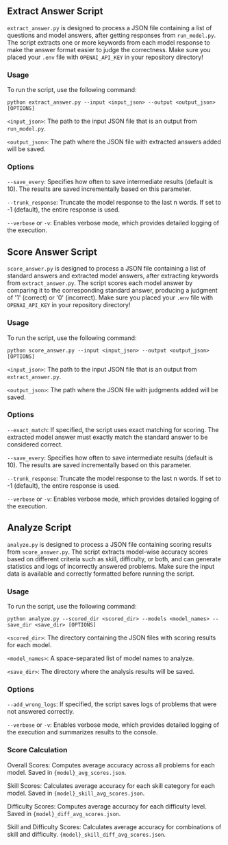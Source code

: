 ## Extract Answer Script

`extract_answer.py` is designed to process a JSON file containing a list of questions and model answers, after getting responses from `run_model.py`. The script extracts one or more keywords from each model response to make the answer format easier to judge the correctness. Make sure you placed your `.env` file with `OPENAI_API_KEY` in your repository directory!

### Usage
To run the script, use the following command:

```
python extract_answer.py --input <input_json> --output <output_json> [OPTIONS]
```

`<input_json>`: The path to the input JSON file that is an output from `run_model.py`.

`<output_json>`: The path where the JSON file with extracted answers added will be saved.

### Options

`--save_every`: Specifies how often to save intermediate results (default is 10). The results are saved incrementally based on this parameter.

`--trunk_response`: Truncate the model response to the last n words. If set to -1 (default), the entire response is used.

`--verbose` or `-v`: Enables verbose mode, which provides detailed logging of the execution.

## Score Answer Script

`score_answer.py` is designed to process a JSON file containing a list of standard answers and extracted model answers, after extracting keywords from `extract_answer.py`. The script scores each model answer by comparing it to the corresponding standard answer, producing a judgment of '1' (correct) or '0' (incorrect). Make sure you placed your `.env` file with `OPENAI_API_KEY` in your repository directory!

### Usage
To run the script, use the following command:

```
python score_answer.py --input <input_json> --output <output_json> [OPTIONS]
```

`<input_json>`: The path to the input JSON file that is an output from `extract_answer.py`.

`<output_json>`: The path where the JSON file with judgments added will be saved.

### Options

`--exact_match`: If specified, the script uses exact matching for scoring. The extracted model answer must exactly match the standard answer to be considered correct.

`--save_every`: Specifies how often to save intermediate results (default is 10). The results are saved incrementally based on this parameter.

`--trunk_response`: Truncate the model response to the last n words. If set to -1 (default), the entire response is used.

`--verbose` or `-v`: Enables verbose mode, which provides detailed logging of the execution.

## Analyze Script

`analyze.py` is designed to process a JSON file containing scoring results from `score_answer.py`. The script extracts model-wise accuracy scores based on different criteria such as skill, difficulty, or both, and can generate statistics and logs of incorrectly answered problems. Make sure the input data is available and correctly formatted before running the script.

### Usage
To run the script, use the following command:

```
python analyze.py --scored_dir <scored_dir> --models <model_names> --save_dir <save_dir> [OPTIONS]
```

`<scored_dir>`: The directory containing the JSON files with scoring results for each model.

`<model_names>`: A space-separated list of model names to analyze.

`<save_dir>`: The directory where the analysis results will be saved.

### Options

`--add_wrong_logs`: If specified, the script saves logs of problems that were not answered correctly.

`--verbose` or `-v`: Enables verbose mode, which provides detailed logging of the execution and summarizes results to the console.

### Score Calculation

Overall Scores: Computes average accuracy across all problems for each model. Saved in `{model}_avg_scores.json`.

Skill Scores: Calculates average accuracy for each skill category for each model. Saved in `{model}_skill_avg_scores.json`.

Difficulty Scores: Computes average accuracy for each difficulty level. Saved in `{model}_diff_avg_scores.json`.

Skill and Difficulty Scores: Calculates average accuracy for combinations of skill and difficulty. `{model}_skill_diff_avg_scores.json`.